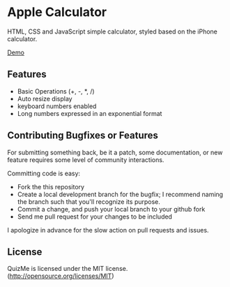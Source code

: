 # Apple Calculator 

HTML, CSS and JavaScript simple calculator, styled based on the iPhone calculator.

[Demo](https://aprietof.github.io/apple-calculator/)

## Features

- Basic Operations (+, -, *, /)
- Auto resize display
- keyboard numbers enabled
- Long numbers expressed in an exponential format

## Contributing Bugfixes or Features

For submitting something back, be it a patch, some documentation, or new feature requires some level of
community interactions.

Committing code is easy:

- Fork the this repository
- Create a local development branch for the bugfix; I recommend naming the branch such that you'll
  recognize its purpose.
- Commit a change, and push your local branch to your github fork
- Send me pull request for your changes to be included

I apologize in advance for the slow action on pull requests and issues.

## License
QuizMe is licensed under the MIT license. (http://opensource.org/licenses/MIT)